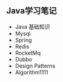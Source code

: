 ## Java学习笔记
* Java 基础知识
* Mysql
* Spring
* Redis
* RocketMq
* Dubbo
* Design Patterns
* Algorithm1111


